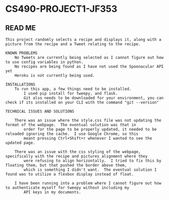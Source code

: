 # CS490-PROJECT1-JF353

## READ ME
    
    This project randomly selects a recipe and displays it, along with a picture from the recipe and a Tweet relating to the recipe.
    
    KNOWN PROBLEMS
        No Tweets are currently being selected as I cannot figure out how to use config variables in python.
        No recipes are being found as I have not used the Spoonacular API yet
        Heroku is not currently being used.
    
    INSTALLATIONS
        To run this app, a few things need to be installed.
            I used pip install for tweepy, and flask.
            Git also needs to be downloaded for your environment, you can check if its installed on your CLI with the command "git --version"
            
    TECHNICAL ISSUES AND SOLUTIONS
    
        There was an issue where the style.css file was not updating the format of the webpage.  The eventual solution was that in
            order for the page to be properly updated, it needed to be reloaded ignoring the cache.  I use Google Chrome, so this
            meant pressing Ctrl+Shift+r whenever I wanted to see the updated page.
            
        There was an issue with the css styling of the webpage, specifically with the recipe and pictures alignment where they
            were refusing to align horizontally.  I tried to fix this by floating them, but that pushed the border above them,
            which is something I didn't want.  The eventual solution I found was to utilize a flexbox display instead of float.
            
        I have been running into a problem where I cannot figure out how to authenticate myself for tweepy without including my 
            API keys in my documents.